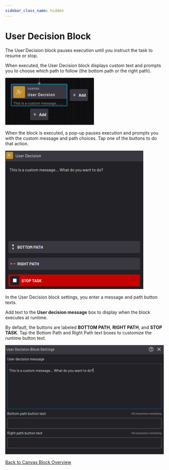 ```yaml
---
sidebar_class_name: hidden
---
```


# User Decision Block

The User Decision block pauses execution until you instruct the task to resume or stop.

When executed, the User Decision block displays custom text and prompts you to choose which path to follow \(the bottom path or the right path\).

![](../Images/TaskCanvasBlockGlossary/Canvas-UserDecision-Block.png)

When the block is executed, a pop-up pauses execution and prompts you with the custom message and path choices. Tap one of the buttons to do that action.

![](../Images/TaskCanvasBlockGlossary/Canvas-UserDecision-Runtime.png)

In the User Decision block settings, you enter a message and path button texts.

Add text to the **User decision message** box to display when the block executes at runtime.

By default, the buttons are labeled **BOTTOM PATH**, **RIGHT PATH**, and **STOP TASK**. Tap the Bottom Path and Right Path text boxes to customize the runtime button text.

![](../Images/TaskCanvasBlockGlossary/Canvas-UserDecision-Settings.png)

[Back to Canvas Block Overview](Canvas-Overview.md)
